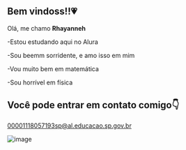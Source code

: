## Bem vindoss!!💗

Olá, me chamo **Rhayanneh**

-Estou estudando aqui no Alura

-Sou beemm sorridente, e amo isso em mim

-Vou muito bem em matemática 

-Sou horrível em física 

## Você pode entrar em contato comigo👇

00001118057193sp@al.educacao.sp.gov.br


![image](https://github.com/user-attachments/assets/32068bdd-6dec-4f82-9ecb-429387f58b11)

